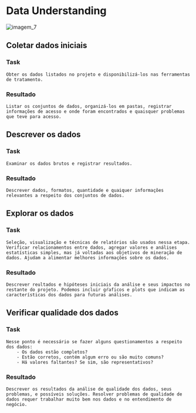 # Data Understanding

![imagem_7](imagem_7.png)

## Coletar dados iniciais
### Task
    Obter os dados listados no projeto e disponibilizá-los nas ferramentas de tratamento.

### Resultado
    Listar os conjuntos de dados, organizá-los em pastas, registrar informações de acesso e onde foram encontrados e quaisquer problemas que teve para acesso.


## Descrever os dados
### Task
    Examinar os dados brutos e registrar resultados.

### Resultado
    Descrever dados, formatos, quantidade e quaiquer informações relevantes a respeito dos conjuntos de dados.

## Explorar os dados
### Task
    Seleção, visualização e técnicas de relatórios são usados nessa etapa. Verificar relacionamentos entre dados, agregar valores e análises estatísticas simples, mas já voltadas aos objetivos de mineração de dados. Ajudam a alimentar melhores informações sobre os dados.

### Resultado
    Descrever reultados e hipóteses iniciais da análise e seus impactos no restante do projeto. Podemos incluir gŕaficos e plots que indicam as características dos dados para futuras análises.


## Verificar qualidade dos dados
### Task
    Nesse ponto é necessário se fazer alguns questionamentos a respeito dos dados:
        - Os dados estão completos?
        - Estão corretos, contém algum erro ou são muito comuns?
        - Há valores faltantes? Se sim, são representativos?

### Resultado
    Descrever os resultados da análise de qualidade dos dados, seus problemas, e possíveis soluções. Resolver problemas de qualidade de dados requer trabalhar muito bem nos dados e no entendimento de negócio.